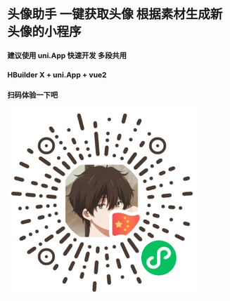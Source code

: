 # 头像助手 一键获取头像 根据素材生成新头像的小程序

### 建议使用 uni.App 快速开发 多段共用
 
### HBuilder X + uni.App + vue2
<!-- 记得替换AppId or UniId  -->
### 扫码体验一下吧
 
![image](二维码.jpg) 
